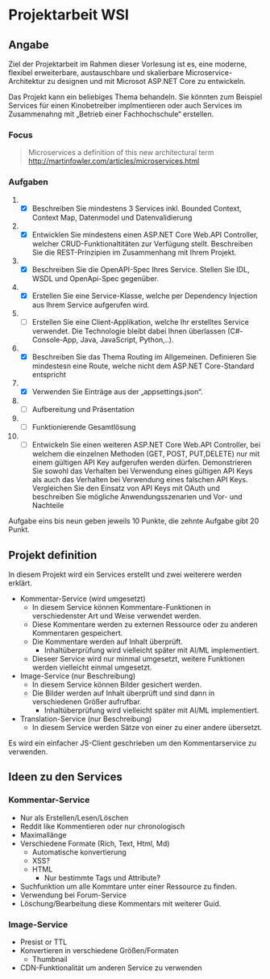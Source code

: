 # Projektarbeit WSI

## Angabe

Ziel der Projektarbeit im Rahmen dieser Vorlesung ist es, eine moderne, flexibel erweiterbare, austauschbare und skalierbare Microservice-Architektur zu designen und mit Microsot ASP.NET Core zu entwickeln.

Das Projekt kann ein beliebiges Thema behandeln. Sie könnten zum Beispiel Services für einen Kinobetreiber implmentieren oder auch Services im Zusammenahng mit „Betrieb einer Fachhochschule“ erstellen.

### Focus
> Microservices a definition of this new architectural term  
> http://martinfowler.com/articles/microservices.html

### Aufgaben
 1. - [X] Beschreiben Sie mindestens 3 Services inkl. Bounded Context, Context Map, Datenmodel und Datenvalidierung

 2. - [X] Entwicklen Sie mindestens einen ASP.NET Core Web.API  Controller, welcher CRUD-Funktionaltitäten zur Verfügung stellt. Beschreiben Sie die REST-Prinzipien im Zusammenhang mit Ihrem Projekt.

 3. - [X] Beschreiben Sie die OpenAPI-Spec Ihres Service. Stellen Sie IDL, WSDL und OpenApi-Spec gegenüber.

 4. - [X] Erstellen Sie eine Service-Klasse, welche per Dependency Injection aus Ihrem Service aufgerufen wird.

 5. - [ ] Erstellen Sie eine Client-Applikation, welche Ihr erstelltes Service verwendet. Die Technologie bleibt dabei Ihnen überlassen (C#-Console-App, Java, JavaScript, Python,..).

 6. - [X] Beschreiben Sie das Thema Routing im Allgemeinen. Definieren Sie mindestesn eine Route, welche nicht dem ASP.NET Core-Standard entspricht

 7. - [X] Verwenden Sie Einträge aus der „appsettings.json“.
   
 8. - [ ] Aufbereitung und Präsentation

 9. - [ ] Funktionierende Gesamtlösung

 10. - [ ] Entwickeln Sie einen weiteren ASP.NET Core Web.API  Controller, bei welchem die einzelnen Methoden (GET, POST, PUT,DELETE) nur mit einem gültigen API Key aufgerufen werden dürfen. Demonstrieren Sie sowohl das Verhalten bei Verwendung eines gültigen API Keys als auch das Verhalten bei Verwendung eines falschen API Keys. Vergleichen Sie den Einsatz von API Keys mit OAuth und beschreiben Sie mögliche Anwendungsszenarien und Vor- und Nachteile

Aufgabe eins bis neun geben jeweils 10 Punkte, die zehnte Aufgabe gibt 20 Punkt.

## Projekt definition

In diesem Projekt wird ein Services erstellt und zwei weiterere werden erklärt.
 - Kommentar-Service (wird umgesetzt)
   - In diesem Service können Kommentare-Funktionen in verschiedenster Art und Weise verwendet werden.
   - Diese Kommentare werden zu externen Ressource oder zu anderen Kommentaren gespeichert.
   - Die Kommentare werden auf Inhalt überprüft.
     - Inhaltüberprüfung wird vielleicht später mit AI/ML implementiert.
   - Dieseer Service wird nur minmal umgesetzt, weitere Funktionen werden vielleicht einmal umgesetzt.
 - Image-Service (nur Beschreibung)
   - In diesem Service können Bilder gesichert werden.
   - Die Bilder werden auf Inhalt überprüft und sind dann in verschiedenen Größer aufrufbar.
     - Inhaltüberprüfung wird vielleicht später mit AI/ML implementiert.
 - Translation-Service (nur Beschreibung)
   - In diesem Service werden Sätze von einer zu einer andere übersetzt.

Es wird ein einfacher JS-Client geschrieben um den Kommentarservice zu verwenden.


## Ideen zu den Services

### Kommentar-Service
 - Nur als Erstellen/Lesen/Löschen
 - Reddit like Kommentieren oder nur chronologisch
 - Maximallänge
 - Verschiedene Formate (Rich, Text, Html, Md)
   - Automatische konvertierung
   - XSS?
   - HTML
     - Nur bestimmte Tags und Attribute?
 - Suchfunktion um alle Kommtare unter einer Ressource zu finden.
  - Verwendung bei Forum-Service
 - Löschung/Bearbeitung diese Kommentars mit weiterer Guid.

### Image-Service
 - Presist or TTL
 - Konvertieren in verschiedene Größen/Formaten
   - Thumbnail
 - CDN-Funktionalität um anderen Service zu verwenden
